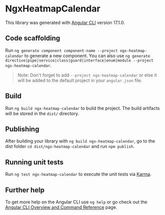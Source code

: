 # NgxHeatmapCalendar

This library was generated with [Angular CLI](https://github.com/angular/angular-cli) version 17.1.0.

## Code scaffolding

Run `ng generate component component-name --project ngx-heatmap-calendar` to generate a new component. You can also use `ng generate directive|pipe|service|class|guard|interface|enum|module --project ngx-heatmap-calendar`.
> Note: Don't forget to add `--project ngx-heatmap-calendar` or else it will be added to the default project in your `angular.json` file. 

## Build

Run `ng build ngx-heatmap-calendar` to build the project. The build artifacts will be stored in the `dist/` directory.

## Publishing

After building your library with `ng build ngx-heatmap-calendar`, go to the dist folder `cd dist/ngx-heatmap-calendar` and run `npm publish`.

## Running unit tests

Run `ng test ngx-heatmap-calendar` to execute the unit tests via [Karma](https://karma-runner.github.io).

## Further help

To get more help on the Angular CLI use `ng help` or go check out the [Angular CLI Overview and Command Reference](https://angular.io/cli) page.
